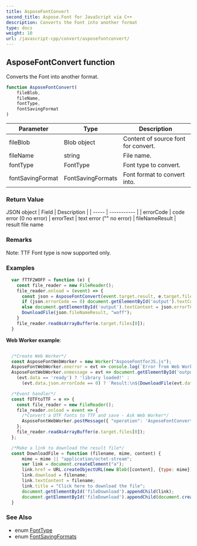 ```yaml
---
title: AsposeFontConvert
second_title: Aspose.Font for JavaScript via C++
description: Converts the Font into another format
type: docs
weight: 10
url: /javascript-cpp/convert/asposefontconvert/
---
```

## AsposeFontConvert function

Converts the Font into another format.

```js
function AsposeFontConvert(
    fileBlob,
    fileName,
    fontType,
    fontSavingFormat
)
```

| Parameter | Type | Description |
| --------- | ---- | ----------- |
| fileBlob | Blob object | Content of source font for convert. |
| fileName | string | File name. |
| fontType | FontType | Font type to convert. |
| fontSavingFormat | FontSavingFormats | Font format to convert into. |

### Return Value

JSON object 
| Field | Description |
| ----- | ----------- |
| errorCode | code error (0 no error)
| errorText | text error ("" no error)
| fileNameResult | result file name

### Remarks

Note: TTF Font type is now supported only.

### Examples

```js
  var fTTF2WOFF = function (e) {
    const file_reader = new FileReader();
    file_reader.onload = (event) => {
      const json = AsposeFontConvert(event.target.result, e.target.files[0].name, Module.FontType.TTF, Module.FontSavingFormats.WOFF);
      if (json.errorCode == 0) document.getElementById('output').textContent = json.fileNameResult;
      else document.getElementById('output').textContent = json.errorText;
      DownloadFile(json.fileNameResult, "woff");
    }
    file_reader.readAsArrayBuffer(e.target.files[0]);
  }
```

**Web Worker example**:
```js

  /*Create Web Worker*/
  const AsposeFontWebWorker = new Worker("AsposeFontforJS.js");
  AsposeFontWebWorker.onerror = evt => console.log(`Error from Web Worker: ${evt.message}`);
  AsposeFontWebWorker.onmessage = evt => document.getElementById('output').textContent = 
    (evt.data == 'ready') ? 'library loaded!' :
      (evt.data.json.errorCode == 0) ? `Result:\n${DownloadFile(evt.data.json.fileNameResult, "font/ttf", evt.data.params[0])}` : `Error: ${evt.data.json.errorText}`;

  /*Event handler*/
  const fOTFtoTTF = e => {
    const file_reader = new FileReader();
    file_reader.onload = event => {
      /*Convert a OTF fonts to TTF and save - Ask Web Worker*/
      AsposeFontWebWorker.postMessage({ "operation": 'AsposeFontConvert', "params": [event.target.result, e.target.files[0].name, 'Module.FontType.OTF', 'Module.FontSavingFormats.TTF'] }, [event.target.result]);
    };
    file_reader.readAsArrayBuffer(e.target.files[0]);
  };

  /*Make a link to download the result file*/
  const DownloadFile = function (filename, mime, content) {
      mime = mime || "application/octet-stream";
      var link = document.createElement("a"); 
      link.href = URL.createObjectURL(new Blob([content], {type: mime}));
      link.download = filename;
      link.textContent = filename;
      link.title = "Click here to download the file";
      document.getElementById('fileDownload').appendChild(link);
      document.getElementById('fileDownload').appendChild(document.createElement("br"));
  }

```

### See Also

* enum [FontType](../../enumerations/fonttype/)
* enum [FontSavingFormats](../../enumerations/fontsavingformats/)
